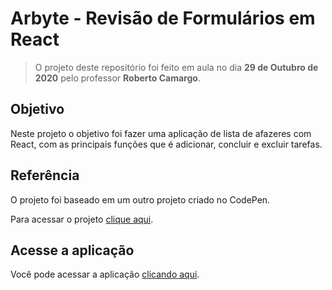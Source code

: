 # Arbyte - Revisão de Formulários em React

> O projeto deste repositório foi feito em aula no dia **29 de Outubro de 2020** pelo professor **Roberto Camargo**.

## Objetivo

Neste projeto o objetivo foi fazer uma aplicação de lista de afazeres com React, com as principais funções que é adicionar, concluir e excluir tarefas.

## Referência

O projeto foi baseado em um outro projeto criado no CodePen.

Para acessar o projeto [clique aqui](https://codepen.io/saawsan/full/jayzeq).

## Acesse a aplicação

Você pode acessar a aplicação [clicando aqui](https://revisao-formularios-react.herokuapp.com/).
